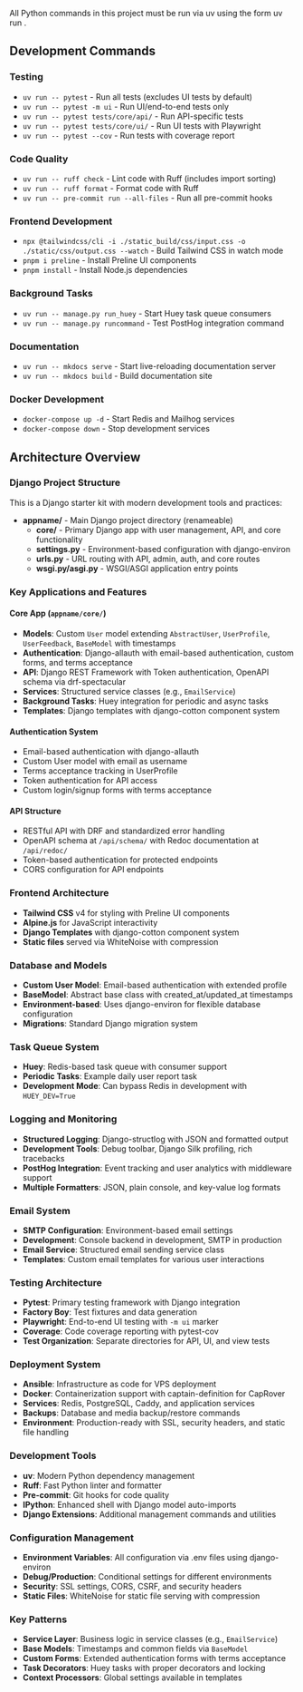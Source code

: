 All Python commands in this project must be run via uv using the form uv run <command>.

## Development Commands

### Testing
- `uv run -- pytest` - Run all tests (excludes UI tests by default)
- `uv run -- pytest -m ui` - Run UI/end-to-end tests only
- `uv run -- pytest tests/core/api/` - Run API-specific tests
- `uv run -- pytest tests/core/ui/` - Run UI tests with Playwright
- `uv run -- pytest --cov` - Run tests with coverage report

### Code Quality
- `uv run -- ruff check` - Lint code with Ruff (includes import sorting)
- `uv run -- ruff format` - Format code with Ruff
- `uv run -- pre-commit run --all-files` - Run all pre-commit hooks

### Frontend Development
- `npx @tailwindcss/cli -i ./static_build/css/input.css -o ./static/css/output.css --watch` - Build Tailwind CSS in watch mode
- `pnpm i preline` - Install Preline UI components
- `pnpm install` - Install Node.js dependencies

### Background Tasks
- `uv run -- manage.py run_huey` - Start Huey task queue consumers
- `uv run -- manage.py runcommand` - Test PostHog integration command

### Documentation
- `uv run -- mkdocs serve` - Start live-reloading documentation server
- `uv run -- mkdocs build` - Build documentation site

### Docker Development
- `docker-compose up -d` - Start Redis and Mailhog services
- `docker-compose down` - Stop development services

## Architecture Overview

### Django Project Structure
This is a Django starter kit with modern development tools and practices:

- **appname/** - Main Django project directory (renameable)
  - **core/** - Primary Django app with user management, API, and core functionality
  - **settings.py** - Environment-based configuration with django-environ
  - **urls.py** - URL routing with API, admin, auth, and core routes
  - **wsgi.py/asgi.py** - WSGI/ASGI application entry points

### Key Applications and Features

#### Core App (`appname/core/`)
- **Models**: Custom `User` model extending `AbstractUser`, `UserProfile`, `UserFeedback`, `BaseModel` with timestamps
- **Authentication**: Django-allauth with email-based authentication, custom forms, and terms acceptance
- **API**: Django REST Framework with Token authentication, OpenAPI schema via drf-spectacular
- **Services**: Structured service classes (e.g., `EmailService`)
- **Background Tasks**: Huey integration for periodic and async tasks
- **Templates**: Django templates with django-cotton component system

#### Authentication System
- Email-based authentication with django-allauth
- Custom User model with email as username
- Terms acceptance tracking in UserProfile
- Token authentication for API access
- Custom login/signup forms with terms acceptance

#### API Structure
- RESTful API with DRF and standardized error handling
- OpenAPI schema at `/api/schema/` with Redoc documentation at `/api/redoc/`
- Token-based authentication for protected endpoints
- CORS configuration for API endpoints

### Frontend Architecture
- **Tailwind CSS** v4 for styling with Preline UI components
- **Alpine.js** for JavaScript interactivity
- **Django Templates** with django-cotton component system
- **Static files** served via WhiteNoise with compression

### Database and Models
- **Custom User Model**: Email-based authentication with extended profile
- **BaseModel**: Abstract base class with created_at/updated_at timestamps
- **Environment-based**: Uses django-environ for flexible database configuration
- **Migrations**: Standard Django migration system

### Task Queue System
- **Huey**: Redis-based task queue with consumer support
- **Periodic Tasks**: Example daily user report task
- **Development Mode**: Can bypass Redis in development with `HUEY_DEV=True`

### Logging and Monitoring
- **Structured Logging**: Django-structlog with JSON and formatted output
- **Development Tools**: Debug toolbar, Django Silk profiling, rich tracebacks
- **PostHog Integration**: Event tracking and user analytics with middleware support
- **Multiple Formatters**: JSON, plain console, and key-value log formats

### Email System
- **SMTP Configuration**: Environment-based email settings
- **Development**: Console backend in development, SMTP in production
- **Email Service**: Structured email sending service class
- **Templates**: Custom email templates for various user interactions

### Testing Architecture
- **Pytest**: Primary testing framework with Django integration
- **Factory Boy**: Test fixtures and data generation
- **Playwright**: End-to-end UI testing with `-m ui` marker
- **Coverage**: Code coverage reporting with pytest-cov
- **Test Organization**: Separate directories for API, UI, and view tests

### Deployment System
- **Ansible**: Infrastructure as code for VPS deployment
- **Docker**: Containerization support with captain-definition for CapRover
- **Services**: Redis, PostgreSQL, Caddy, and application services
- **Backups**: Database and media backup/restore commands
- **Environment**: Production-ready with SSL, security headers, and static file handling

### Development Tools
- **uv**: Modern Python dependency management
- **Ruff**: Fast Python linter and formatter
- **Pre-commit**: Git hooks for code quality
- **IPython**: Enhanced shell with Django model auto-imports
- **Django Extensions**: Additional management commands and utilities

### Configuration Management
- **Environment Variables**: All configuration via .env files using django-environ
- **Debug/Production**: Conditional settings for different environments
- **Security**: SSL settings, CORS, CSRF, and security headers
- **Static Files**: WhiteNoise for static file serving with compression

### Key Patterns
- **Service Layer**: Business logic in service classes (e.g., `EmailService`)
- **Base Models**: Timestamps and common fields via `BaseModel`
- **Custom Forms**: Extended authentication forms with terms acceptance
- **Task Decorators**: Huey tasks with proper decorators and locking
- **Context Processors**: Global settings available in templates